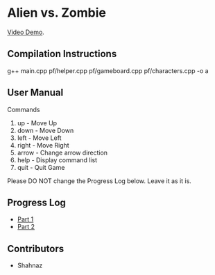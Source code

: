 # Alien vs. Zombie

[Video Demo](https://youtu.be/XhVembJ9fTs).

## Compilation Instructions

g++ main.cpp pf/helper.cpp pf/gameboard.cpp pf/characters.cpp -o a

## User Manual

Commands
1. up - Move Up
2. down - Move Down
3. left - Move Left
4. right - Move Right
5. arrow - Change arrow direction
6. help - Display command list
7. quit - Quit Game

Please DO NOT change the Progress Log below. Leave it as it is.

## Progress Log

- [Part 1](PART1.md)
- [Part 2](PART2.md)

## Contributors

- Shahnaz
